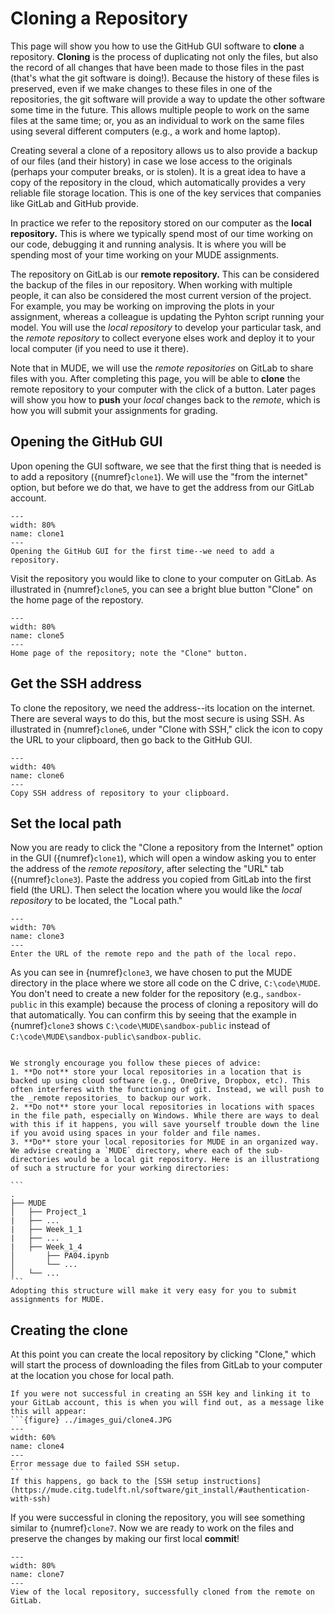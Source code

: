 # Cloning a Repository

This page will show you how to use the GitHub GUI software to **clone** a repository. **Cloning** is the process of duplicating not only the files, but also the record of all changes that have been made to those files in the past (that's what the git software is doing!). Because the history of these files is preserved, even if we make changes to these files in one of the repositories, the git software will provide a way to update the other software some time in the future. This allows multiple people to work on the same files at the same time; or, you as an individual to work on the same files using several different computers (e.g., a work and home laptop).

Creating several a clone of a repository allows us to also provide a backup of our files (and their history) in case we lose access to the originals (perhaps your computer breaks, or is stolen). It is a great idea to have a copy of the repository in the cloud, which automatically provides a very reliable file storage location. This is one of the key services that companies like GitLab and GitHub provide. 

In practice we refer to the repository stored on our computer as the **local repository.** This is where we typically spend most of our time working on our code, debugging it and running analysis. It is where you will be spending most of your time working on your MUDE assignments.

The repository on GitLab is our **remote repository.** This can be considered the backup of the files in our repository. When working with multiple people, it can also be considered the most current version of the project. For example, you may be working on improving the plots in your assignment, whereas a colleague is updating the Pyhton script running your model. You will use the _local repository_ to develop your particular task, and the _remote repository_ to collect everyone elses work and deploy it to your local computer (if you need to use it there).

Note that in MUDE, we will use the _remote repositories_ on GitLab to share files with you. After completing this page, you will be able to **clone** the remote repository to your computer with the click of a button. Later pages will show you how to **push** your _local_ changes back to the _remote_, which is how you will submit your assignments for grading.

## Opening the GitHub GUI

Upon opening the GUI software, we see that the first thing that is needed is to add a repository ({numref}`clone1`). We will use the "from the internet" option, but before we do that, we have to get the address from our GitLab account.

```{figure} ../images_gui/clone1.JPG
---
width: 80%
name: clone1
---
Opening the GitHub GUI for the first time--we need to add a repository.
```

Visit the repository you would like to clone to your computer on GitLab. As illustrated in {numref}`clone5`, you can see a bright blue button "Clone" on the home page of the repostory.

```{figure} ../images_gui/clone5.JPG
---
width: 80%
name: clone5
---
Home page of the repository; note the "Clone" button.
```

## Get the SSH address

To clone the repository, we need the address--its location on the internet. There are several ways to do this, but the most secure is using SSH. As illustrated in {numref}`clone6`, under "Clone with SSH," click the icon to copy the URL to your clipboard, then go back to the GitHub GUI.

```{figure} ../images_gui/clone6.JPG
---
width: 40%
name: clone6
---
Copy SSH address of repository to your clipboard.
```

## Set the local path

Now you are ready to click the "Clone a repository from the Internet" option in the GUI ({numref}`clone1`), which will open a window asking you to enter the address of the _remote repository_, after selecting the "URL" tab ({numref}`clone3`). Paste the address you copied from GitLab into the first field (the URL). Then select the location where you would like the _local repository_ to be located, the "Local path." 

```{figure} ../images_gui/clone3.JPG
---
width: 70%
name: clone3
---
Enter the URL of the remote repo and the path of the local repo.
```

As you can see in {numref}`clone3`, we have chosen to put the MUDE directory in the place where we store all code on the C drive, `C:\code\MUDE`. You don't need to create a new folder for the repository (e.g., `sandbox-public` in this example) because the process of cloning a repository will do that automatically. You can confirm this by seeing that the example in {numref}`clone3` shows `C:\code\MUDE\sandbox-public` instead of `C:\code\MUDE\sandbox-public\sandbox-public`.


`````{admonition} Where to put your local repositories

We strongly encourage you follow these pieces of advice:
1. **Do not** store your local repositories in a location that is backed up using cloud software (e.g., OneDrive, Dropbox, etc). This often interferes with the functioning of git. Instead, we will push to the _remote repositories_ to backup our work.
2. **Do not** store your local repositories in locations with spaces in the file path, especially on Windows. While there are ways to deal with this if it happens, you will save yourself trouble down the line if you avoid using spaces in your folder and file names.
3. **Do** store your local repositories for MUDE in an organized way. We advise creating a `MUDE` directory, where each of the sub-directories would be a local git repository. Here is an illustrationg of such a structure for your working directories:

```
.
├── MUDE
│   ├── Project_1
|   ├── ...
|   ├── Week_1_1
|   ├── ...
|   ├── Week_1_4
│       ├── PA04.ipynb
│       └── ...
│   └── ...
```
Adopting this structure will make it very easy for you to submit assignments for MUDE.
`````

## Creating the clone

At this point you can create the local repository by clicking "Clone," which will start the process of downloading the files from GitLab to your computer at the location you chose for local path.

`````{note}
If you were not successful in creating an SSH key and linking it to your GitLab account, this is when you will find out, as a message like this will appear:
```{figure} ../images_gui/clone4.JPG
---
width: 60%
name: clone4
---
Error message due to failed SSH setup.
```
If this happens, go back to the [SSH setup instructions](https://mude.citg.tudelft.nl/software/git_install/#authentication-with-ssh)
`````

If you were successful in cloning the repository, you will see something similar to {numref}`clone7`. Now we are ready to work on the files and preserve the changes by making our first local **commit**!

```{figure} ../images_gui/clone7.JPG
---
width: 80%
name: clone7
---
View of the local repository, successfully cloned from the remote on GitLab.
```
